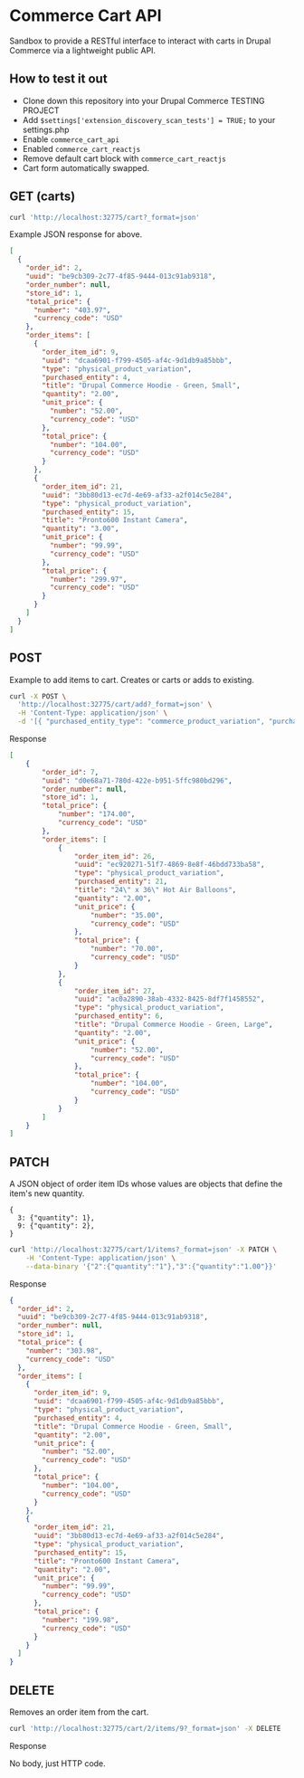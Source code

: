 # Commerce Cart API

Sandbox to provide a RESTful interface to interact with carts in Drupal Commerce via a lightweight public API.

## How to test it out

* Clone down this repository into your Drupal Commerce TESTING PROJECT
* Add `$settings['extension_discovery_scan_tests'] = TRUE;` to your settings.php
* Enable `commerce_cart_api`
* Enabled `commerce_cart_reactjs`
* Remove default cart block with `commerce_cart_reactjs`
* Cart form automatically swapped.

## GET (carts)

```bash
curl 'http://localhost:32775/cart?_format=json'
```

Example JSON response for above.

```json
[
  {
    "order_id": 2,
    "uuid": "be9cb309-2c77-4f85-9444-013c91ab9318",
    "order_number": null,
    "store_id": 1,
    "total_price": {
      "number": "403.97",
      "currency_code": "USD"
    },
    "order_items": [
      {
        "order_item_id": 9,
        "uuid": "dcaa6901-f799-4505-af4c-9d1db9a85bbb",
        "type": "physical_product_variation",
        "purchased_entity": 4,
        "title": "Drupal Commerce Hoodie - Green, Small",
        "quantity": "2.00",
        "unit_price": {
          "number": "52.00",
          "currency_code": "USD"
        },
        "total_price": {
          "number": "104.00",
          "currency_code": "USD"
        }
      },
      {
        "order_item_id": 21,
        "uuid": "3bb80d13-ec7d-4e69-af33-a2f014c5e284",
        "type": "physical_product_variation",
        "purchased_entity": 15,
        "title": "Pronto600 Instant Camera",
        "quantity": "3.00",
        "unit_price": {
          "number": "99.99",
          "currency_code": "USD"
        },
        "total_price": {
          "number": "299.97",
          "currency_code": "USD"
        }
      }
    ]
  }
]

```

## POST

Example to add items to cart. Creates or carts or adds to existing.

```bash
curl -X POST \
  'http://localhost:32775/cart/add?_format=json' \
  -H 'Content-Type: application/json' \
  -d '[{ "purchased_entity_type": "commerce_product_variation", "purchased_entity_id": "6", "quantity": "1"}]'
```

Response

```json
[
    {
        "order_id": 7,
        "uuid": "d0e68a71-780d-422e-b951-5ffc980bd296",
        "order_number": null,
        "store_id": 1,
        "total_price": {
            "number": "174.00",
            "currency_code": "USD"
        },
        "order_items": [
            {
                "order_item_id": 26,
                "uuid": "ec920271-51f7-4869-8e8f-46bdd733ba58",
                "type": "physical_product_variation",
                "purchased_entity": 21,
                "title": "24\" x 36\" Hot Air Balloons",
                "quantity": "2.00",
                "unit_price": {
                    "number": "35.00",
                    "currency_code": "USD"
                },
                "total_price": {
                    "number": "70.00",
                    "currency_code": "USD"
                }
            },
            {
                "order_item_id": 27,
                "uuid": "ac0a2890-38ab-4332-8425-8df7f1458552",
                "type": "physical_product_variation",
                "purchased_entity": 6,
                "title": "Drupal Commerce Hoodie - Green, Large",
                "quantity": "2.00",
                "unit_price": {
                    "number": "52.00",
                    "currency_code": "USD"
                },
                "total_price": {
                    "number": "104.00",
                    "currency_code": "USD"
                }
            }
        ]
    }
]
```


## PATCH

A JSON object of order item IDs whose values are objects that define the item's new quantity.

```
{
  3: {"quantity": 1},
  9: {"quantity": 2},
}
```


```bash
curl 'http://localhost:32775/cart/1/items?_format=json' -X PATCH \
    -H 'Content-Type: application/json' \
    --data-binary '{"2":{"quantity":"1"},"3":{"quantity":"1.00"}}'
```

Response

```json
{
  "order_id": 2,
  "uuid": "be9cb309-2c77-4f85-9444-013c91ab9318",
  "order_number": null,
  "store_id": 1,
  "total_price": {
    "number": "303.98",
    "currency_code": "USD"
  },
  "order_items": [
    {
      "order_item_id": 9,
      "uuid": "dcaa6901-f799-4505-af4c-9d1db9a85bbb",
      "type": "physical_product_variation",
      "purchased_entity": 4,
      "title": "Drupal Commerce Hoodie - Green, Small",
      "quantity": "2.00",
      "unit_price": {
        "number": "52.00",
        "currency_code": "USD"
      },
      "total_price": {
        "number": "104.00",
        "currency_code": "USD"
      }
    },
    {
      "order_item_id": 21,
      "uuid": "3bb80d13-ec7d-4e69-af33-a2f014c5e284",
      "type": "physical_product_variation",
      "purchased_entity": 15,
      "title": "Pronto600 Instant Camera",
      "quantity": "2.00",
      "unit_price": {
        "number": "99.99",
        "currency_code": "USD"
      },
      "total_price": {
        "number": "199.98",
        "currency_code": "USD"
      }
    }
  ]
}
```

## DELETE

Removes an order item from the cart.

```bash
curl 'http://localhost:32775/cart/2/items/9?_format=json' -X DELETE
```

Response

No body, just HTTP code.
